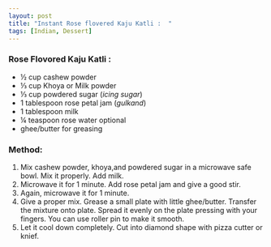 ```yaml
---
layout: post
title: "Instant Rose flovered Kaju Katli :  "
tags: [Indian, Dessert]
---
```

### Rose Flovored Kaju Katli :
* ½ cup cashew powder
* ⅓ cup Khoya or Milk powder
* ⅓ cup powdered sugar (_icing sugar_)
* 1 tablespoon rose petal jam (_gulkand_)
* 1 tablespoon milk
* ¼ teaspoon rose water optional
* ghee/butter for greasing

### Method:
1. Mix cashew powder, khoya,and powdered sugar in a microwave safe bowl. Mix it properly. Add milk.
2. Microwave it for 1 minute. Add rose petal jam and give a good stir. 
3. Again, microwave it for 1 minute. 
4. Give a proper mix. Grease a small plate with little ghee/butter. Transfer the mixture onto plate. Spread it evenly on the plate pressing with your fingers. You can use roller pin to make it smooth. 
5. Let it cool down completely. Cut into diamond shape with pizza cutter or knief.